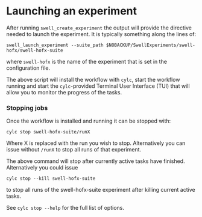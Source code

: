 # Launching an experiment

After running `swell_create_experiment` the output will provide the directive needed to launch the experiment. It is typically something along the lines of:

```
swell_launch_experiment --suite_path $NOBACKUP/SwellExperiments/swell-hofx/swell-hofx-suite
```

where `swell-hofx` is the name of the experiment that is set in the configuration file.

The above script will install the workflow with `cylc`, start the workflow running and start the `cylc`-provided Terminal User Interface (TUI) that will allow you to monitor the progress of the tasks.


### Stopping jobs

Once the workflow is installed and running it can be stopped with:

```
cylc stop swell-hofx-suite/runX
```

Where X is replaced with the run you wish to stop. Alternatively you can issue without `/runX` to stop all runs of that experiment.

The above command will stop after currently active tasks have finished. Alternatively you could issue

```
cylc stop --kill swell-hofx-suite
```

to stop all runs of the swell-hofx-suite experiment after killing current active tasks.

See `cylc stop --help` for the full list of options.
